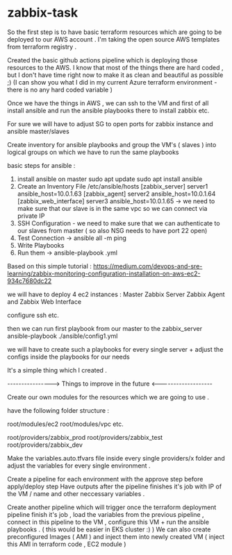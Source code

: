 # zabbix-task

So the first step is to have basic terraform resources which are going to be deployed to our AWS account . 
I'm taking the open source AWS templates from terraform registry . 

Created the basic github actions pipeline which is deploying those resources to the AWS. I know that most of the things there are hard coded , but I don't have time right now to make it as clean and beautiful as possible ;) (I can show you what I did in my current Azure terraform environment - there is no any hard coded variable )

Once we have the things in AWS , we can ssh to the VM and first of all install ansible and run the ansible playbooks there to install zabbix etc.

For sure we will have to adjust SG to open ports for zabbix instance and ansible master/slaves

Create inventory for ansible playbooks and group the VM's ( slaves ) into logical groups on which we have to run the same playbooks

basic steps for ansible :
1) install ansible on master
sudo apt update
sudo apt install ansible
2) Create an Inventory File
/etc/ansible/hosts
[zabbix_server]
server1 ansible_host=10.0.1.63
[zabbix_agent]
server2 ansible_host=10.0.1.64
[zabbix_web_interface]
server3 ansible_host=10.0.1.65 -> we need to make sure that our slave is in the same vpc so we can connect via private IP
3) SSH Configuration - we need to make sure that we can authenticate to our slaves from master ( so also NSG needs to have port 22 open)
4) Test Connection -> ansible all -m ping
5) Write Playbooks
6) Run them -> ansible-playbook <our name>.yml

Based on this simple tutorial : 
https://medium.com/devops-and-sre-learning/zabbix-monitoring-configuration-installation-on-aws-ec2-934c7680dc22

we will have to deploy 4 ec2 instances : 
Master 
Zabbix Server
Zabbix Agent and
Zabbix Web Interface

configure ssh etc. 

then we can run first playbook from our master to the zabbix_server 
ansible-playbook ./ansible/config1.yml

we will have to create such a playbooks for every single server + adjust the configs inside the playbooks for our needs 

It's a simple thing which I created . 

----------------> Things to improve in the future <-------------------

Create our own modules for the resources which we are going to use . 

have the following folder structure : 

root/modules/ec2 
root/modules/vpc etc.

root/providers/zabbix_prod
root/providers/zabbix_test
root/providers/zabbix_dev


Make the variables.auto.tfvars file inside every single providers/x folder and adjust the variables for every single environment . 

Create a pipeline for each environment with the approve step before apply/deploy step
Have outputs after the pipeline finishes it's job with IP of the VM / name and other neccessary variables . 

Create another pipeline which will trigger once the terraform deployment pipeline finish it's job , load the variables from the previous pipeline , connect in this pipeline to the VM , configure this VM + run the ansible playbooks . 
( this would be easier in EKS cluster :) ) 
We can also create preconfigured Images ( AMI ) and inject them into newly created VM ( inject this AMI in terraform code , EC2 module )

